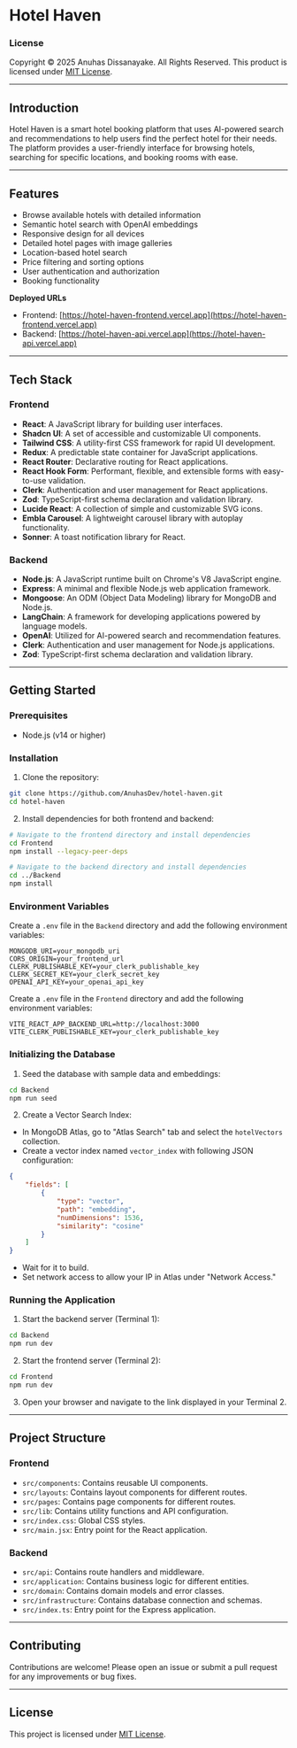 # Hotel Haven

### License

Copyright &copy; 2025 Anuhas Dissanayake. All Rights Reserved.
This product is licensed under [MIT License](License.txt).

---

## Introduction

Hotel Haven is a smart hotel booking platform that uses AI-powered search and recommendations to help users find the perfect hotel for their needs. The platform provides a user-friendly interface for browsing hotels, searching for specific locations, and booking rooms with ease.

---

## Features

- Browse available hotels with detailed information
- Semantic hotel search with OpenAI embeddings
- Responsive design for all devices
- Detailed hotel pages with image galleries
- Location-based hotel search
- Price filtering and sorting options
- User authentication and authorization
- Booking functionality

**Deployed URLs**

- Frontend: [https://hotel-haven-frontend.vercel.app](https://hotel-haven-frontend.vercel.app)
- Backend: [https://hotel-haven-api.vercel.app](https://hotel-haven-api.vercel.app)

---

## Tech Stack

### Frontend

- **React**: A JavaScript library for building user interfaces.
- **Shadcn UI**: A set of accessible and customizable UI components.
- **Tailwind CSS**: A utility-first CSS framework for rapid UI development.
- **Redux**: A predictable state container for JavaScript applications.
- **React Router**: Declarative routing for React applications.
- **React Hook Form**: Performant, flexible, and extensible forms with easy-to-use validation.
- **Clerk**: Authentication and user management for React applications.
- **Zod**: TypeScript-first schema declaration and validation library.
- **Lucide React**: A collection of simple and customizable SVG icons.
- **Embla Carousel**: A lightweight carousel library with autoplay functionality.
- **Sonner**: A toast notification library for React.

### Backend

- **Node.js**: A JavaScript runtime built on Chrome's V8 JavaScript engine.
- **Express**: A minimal and flexible Node.js web application framework.
- **Mongoose**: An ODM (Object Data Modeling) library for MongoDB and Node.js.
- **LangChain**: A framework for developing applications powered by language models.
- **OpenAI**: Utilized for AI-powered search and recommendation features.
- **Clerk**: Authentication and user management for Node.js applications.
- **Zod**: TypeScript-first schema declaration and validation library.

---

## Getting Started

### Prerequisites

- Node.js (v14 or higher)

### Installation

1. Clone the repository:

```bash
git clone https://github.com/AnuhasDev/hotel-haven.git
cd hotel-haven
```

2. Install dependencies for both frontend and backend:

```bash
# Navigate to the frontend directory and install dependencies
cd Frontend
npm install --legacy-peer-deps

# Navigate to the backend directory and install dependencies
cd ../Backend
npm install
```

### Environment Variables

Create a `.env` file in the `Backend` directory and add the following environment variables:

```env
MONGODB_URI=your_mongodb_uri
CORS_ORIGIN=your_frontend_url
CLERK_PUBLISHABLE_KEY=your_clerk_publishable_key
CLERK_SECRET_KEY=your_clerk_secret_key
OPENAI_API_KEY=your_openai_api_key
```

Create a `.env` file in the `Frontend` directory and add the following environment variables:

```env
VITE_REACT_APP_BACKEND_URL=http://localhost:3000
VITE_CLERK_PUBLISHABLE_KEY=your_clerk_publishable_key
```

### Initializing the Database

1. Seed the database with sample data and embeddings:

```bash
cd Backend
npm run seed
```

2. Create a Vector Search Index:

- In MongoDB Atlas, go to "Atlas Search" tab and select the `hotelVectors` collection.
- Create a vector index named `vector_index` with following JSON configuration:

```json
{
	"fields": [
		{
			"type": "vector",
			"path": "embedding",
			"numDimensions": 1536,
			"similarity": "cosine"
		}
	]
}
```

- Wait for it to build.
- Set network access to allow your IP in Atlas under "Network Access."

### Running the Application

1. Start the backend server (Terminal 1):

```bash
cd Backend
npm run dev
```

2. Start the frontend server (Terminal 2):

```bash
cd Frontend
npm run dev
```

3. Open your browser and navigate to the link displayed in your Terminal 2.

---

## Project Structure

### Frontend

- `src/components`: Contains reusable UI components.
- `src/layouts`: Contains layout components for different routes.
- `src/pages`: Contains page components for different routes.
- `src/lib`: Contains utility functions and API configuration.
- `src/index.css`: Global CSS styles.
- `src/main.jsx`: Entry point for the React application.

### Backend

- `src/api`: Contains route handlers and middleware.
- `src/application`: Contains business logic for different entities.
- `src/domain`: Contains domain models and error classes.
- `src/infrastructure`: Contains database connection and schemas.
- `src/index.ts`: Entry point for the Express application.

---

## Contributing

Contributions are welcome! Please open an issue or submit a pull request for any improvements or bug fixes.

---

## License

This project is licensed under [MIT License](License.txt).

